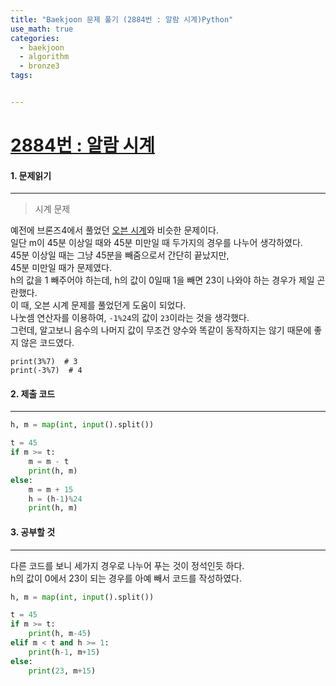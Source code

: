 ```yaml
---
title: "Baekjoon 문제 풀기 (2884번 : 알람 시계)Python"
use_math: true
categories:
  - baekjoon
  - algorithm
  - bronze3
tags:


---
```



# [2884번 : 알람 시계](https://www.acmicpc.net/problem/2884)

#### 1. 문제읽기
---

> 시계 문제   

예전에 브론즈4에서 풀었던 [오븐 시계](https://kkongkeozzang.github.io/baekjoon/algorithm/bronze4/baekjoon-2525/)와 비슷한 문제이다.  
일단 m이 45분 이상일 때와 45분 미만일 때 두가지의 경우를 나누어 생각하였다.  
45분 이상일 때는 그냥 45분을 빼줌으로서 간단히 끝났지만,  
45분 미만일 때가 문제였다.  
h의 값을 1 빼주어야 하는데, h의 값이 0일때 1을 빼면 23이 나와야 하는 경우가 제일 곤란했다.  
이 때, 오븐 시계 문제를 풀었던게 도움이 되었다.  
나눗셈 연산자를 이용하여, `-1%24`의 값이 `23`이라는 것을 생각했다.  
그런데, 알고보니 음수의 나머지 값이 무조건 양수와 똑같이 동작하지는 않기 때문에 좋지 않은 코드였다.  

```phtyon
print(3%7)  # 3
print(-3%7)  # 4
```



#### 2. 제출 코드 
---


```python
h, m = map(int, input().split())

t = 45
if m >= t:
    m = m - t
    print(h, m)
else:
    m = m + 15
    h = (h-1)%24
    print(h, m)
```



#### 3. 공부할 것
---

다른 코드를 보니 세가지 경우로 나누어 푸는 것이 정석인듯 하다.  
h의 값이 0에서 23이 되는 경우를 아예 빼서 코드를 작성하였다.  

```python
h, m = map(int, input().split())

t = 45
if m >= t:
    print(h, m-45)
elif m < t and h >= 1:
    print(h-1, m+15)
else:
    print(23, m+15)
```